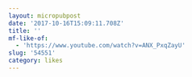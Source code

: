 ```yaml
---
layout: micropubpost
date: '2017-10-16T15:09:11.708Z'
title: ''
mf-like-of:
  - 'https://www.youtube.com/watch?v=ANX_PxqZayU'
slug: '54551'
category: likes
---
```

